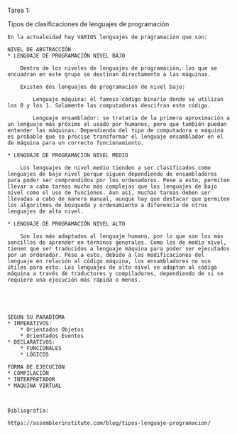 Tarea 1:

Tipos de clasificaciones de lenguajes de programación

    En la actualuidad hay VARIOS lenguajes de pragramación que son:

    NIVEL DE ABSTRACCIÓN
    * LENGUAJE DE PROGRAMACIÓN NIVEL BAJO

        Dentro de los niveles de lenguajes de programación, los que se encuadran en este grupo se destinan directamente a las máquinas. 

        Existen dos lenguajes de programación de nivel bajo:

            Lenguaje máquina: el famoso código binario donde se utilizan los 0 y los 1. Solamente las computadoras descifran este código.

            Lenguaje ensamblador: se trataría de la primera aproximación a un lenguaje más próximo al usado por humanos, pero que también puedan entender las máquinas. Dependiendo del tipo de computadora o máquina es probable que se precise transformar el lenguaje ensamblador en el de máquina para un correcto funcionamiento.

    * LENGUAJE DE PROGRAMACION NIVEL MEDIO

        Los lenguajes de nivel medio tienden a ser clasificados como lenguajes de bajo nivel porque siguen dependiendo de ensambladores para poder ser comprendidos por los ordenadores. Pese a esto, permiten llevar a cabo tareas mucho más complejas que los lenguajes de bajo nivel como el uso de funciones. Aun así, muchas tareas deben ser llevadas a cabo de manera manual, aunque hay que destacar que permiten los algoritmos de búsqueda y ordenamiento a diferencia de otros lenguajes de alto nivel. 

    * LENGUAJE DE PROGRAMACIÓN NIVEL ALTO
    
        Son los más adaptados al lenguaje humano, por lo que son los más sencillos de aprender en términos generales. Como los de medio nivel, tienen que ser traducidos a lenguaje máquina para poder ser ejecutados por un ordenador. Pese a esto, debido a las modificaciones del lenguaje en relación al código máquina, los ensambladores no son útiles para esto. Los lenguajes de alto nivel se adaptan al código máquina a través de traductores y compiladores, dependiendo de si se requiere una ejecución más rápida o menos. 

        


      
    SEGUN SU PARADIGMA
    * IMPERATIVOS:
        * Orientados Objetos
        * Orientados Eventos
    * DECLARATIVOS:
        * FUNCIONALES
        * LÓGICOS

    FORMA DE EJECUCIÓN
    * COMPILACIÓN
    * INTERPRETADOR
    * MAQUINA VIRTUAL



    Bibliografía:

    https://assemblerinstitute.com/blog/tipos-lenguaje-programacion/